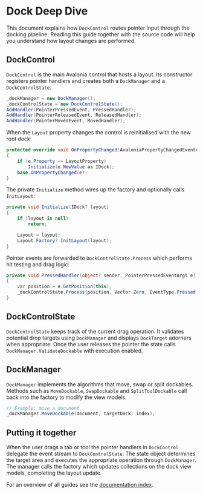# Dock Deep Dive

This document explains how `DockControl` routes pointer input through the docking pipeline. Reading this guide together with the source code will help you understand how layout changes are performed.

## DockControl

`DockControl` is the main Avalonia control that hosts a layout. Its constructor registers pointer handlers and creates both a `DockManager` and a `DockControlState`:

```csharp
_dockManager = new DockManager();
_dockControlState = new DockControlState();
AddHandler(PointerPressedEvent, PressedHandler);
AddHandler(PointerReleasedEvent, ReleasedHandler);
AddHandler(PointerMovedEvent, MovedHandler);
```

When the `Layout` property changes the control is reinitialised with the new root dock:

```csharp
protected override void OnPropertyChanged(AvaloniaPropertyChangedEventArgs e)
{
    if (e.Property == LayoutProperty)
        Initialize(e.NewValue as IDock);
    base.OnPropertyChanged(e);
}
```

The private `Initialize` method wires up the factory and optionally calls `InitLayout`:

```csharp
private void Initialize(IDock? layout)
{
    if (layout is null)
        return;

    Layout = layout;
    Layout.Factory?.InitLayout(layout);
}
```

Pointer events are forwarded to `DockControlState.Process` which performs hit testing and drag logic:

```csharp
private void PressedHandler(object? sender, PointerPressedEventArgs e)
{
    var position = e.GetPosition(this);
    _dockControlState.Process(position, Vector.Zero, EventType.Pressed, ToDragAction(e), this, Layout?.Factory?.DockControls);
}
```

## DockControlState

`DockControlState` keeps track of the current drag operation. It validates potential drop targets using `DockManager` and displays `DockTarget` adorners when appropriate. Once the user releases the pointer the state calls `DockManager.ValidateDockable` with execution enabled.

## DockManager

`DockManager` implements the algorithms that move, swap or split dockables. Methods such as `MoveDockable`, `SwapDockable` and `SplitToolDockable` call back into the factory to modify the view models.

```csharp
// Example: move a document
_dockManager.MoveDockable(document, targetDock, index);
```

## Putting it together

When the user drags a tab or tool the pointer handlers in `DockControl` delegate the event stream to `DockControlState`. The state object determines the target area and executes the appropriate operation through `DockManager`. The manager calls the factory which updates collections on the dock view models, completing the layout update.

For an overview of all guides see the [documentation index](README.md).
